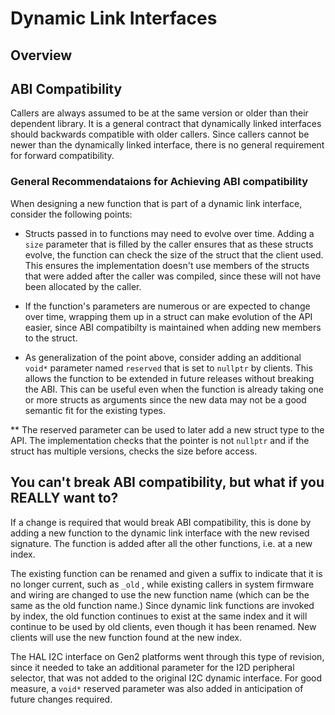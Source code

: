 # Dynamic Link Interfaces

## Overview

## ABI Compatibility

Callers are always assumed to be at the same version or older than their dependent library. It is a general contract that dynamically linked interfaces should backwards compatible with older callers.  Since callers cannot be newer than the dynamically linked interface, there is no general requirement for forward compatibility.

### General Recommendataions for Achieving ABI compatibility

When designing a new function that is part of a dynamic link interface, consider the following points:

* Structs passed in to functions may need to evolve over time. 
Adding a `size` parameter that is filled by the caller ensures that as these structs evolve, the function can check the size of the struct that the client used. This ensures the implementation doesn't use members of the structs that were added after the caller was compiled, since these will not have been allocated by the caller.

* If the function's parameters are numerous or are expected to
change over time, wrapping them up in a struct can make evolution of the API easier, since ABI compatibilty is maintained when
adding new members to the struct.

* As generalization of the point above, consider adding an additional `void*` parameter named `reserved` that is set to `nullptr` by clients. This allows the function to be extended in future releases without breaking the ABI.  This can be useful even when
the function is already taking one or more structs as arguments since the new data may not be a good semantic fit for the existing types.

** The reserved parameter can be used to later add a new struct type to the API. The implementation checks that the pointer is not `nullptr` and if the struct has multiple versions, checks the size before access.

## You can't break ABI compatibility, but what if you REALLY want to?

If a change is required that would break ABI compatibility, this
is done by adding a new function to the dynamic link interface with the new revised signature. The function is added after all the other functions, i.e. at a new index.

The existing function can be renamed and given a suffix to indicate that it is no longer current, such as `_old` , while existing callers in system firmware and wiring are changed to use the new function name (which can be the same as the old function name.) Since dynamic link functions are invoked by index, the old function continues to exist at the same index and it will continue to be used by old clients, even though it has been renamed. New clients will use the new function found at the new index.

The HAL I2C interface on Gen2 platforms went through this type of revision, since it needed to take an additional parameter for the I2D peripheral selector, that was not added to the original I2C dynamic interface.  For good measure, a `void*` reserved parameter was also added in anticipation of future changes required.

